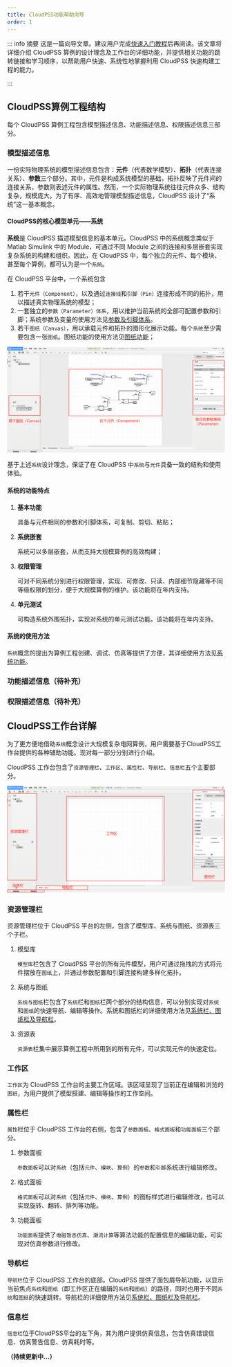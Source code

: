 ```yaml
---
title: CloudPSS功能帮助向导
order: 1
---
```

::: info 摘要
这是一篇向导文章。建议用户完成[快速入门教程](../guide/index.md)后再阅读。该文章将详细介绍 CloudPSS 算例的设计理念及工作台的详细功能，并提供相关功能的跳转链接和学习顺序，以帮助用户快速、系统性地掌握利用 CloudPSS 快速构建工程的能力。

:::

## CloudPSS算例工程结构
每个 CloudPSS 算例工程包含模型描述信息、功能描述信息、权限描述信息三部分。

### 模型描述信息

一份实际物理系统的模型描述信息包含：**元件**（代表数学模型）、**拓扑**（代表连接关系）、**参数**三个部分。其中，元件是构成系统模型的基础，拓扑反映了元件间的连接关系，参数则表述元件的属性。然而，一个实际物理系统往往元件众多、结构复杂，规模庞大。为了有序、高效地管理模型描述信息，CloudPSS 设计了“系统”这一基本概念。

#### CloudPSS的核心模型单元——系统

**系统**是 CloudPSS 描述模型信息的基本单元。CloudPSS 中的系统概念类似于 Matlab Simulink 中的 Module，可通过不同 Module 之间的连接和多层嵌套实现复杂系统的构建和组织。因此，在 CloudPSS 中，每个独立的元件、每个模块、甚至每个算例，都可认为是一个`系统`。

在 CloudPSS 平台中，一个系统包含
1. 若干`元件（Component）`，以及通过`连接线`和`引脚（Pin）`连接形成不同的拓扑，用以描述真实物理系统的模型；
2. 一套独立的`参数（Parameter）体系`，用以维护当前系统的全部可配置参数和引脚；系统参数及变量的使用方法见[参数及引脚体系](ParameterSystem.md)。
3. 若干`图纸（Canvas）`，用以承载元件和拓扑的图形化展示功能。每个`系统`至少需要包含一张`图纸`。图纸功能的使用方法见[图纸功能](Canvas.md)；

![系统组件示例](IntroGuide/System.png "系统组成")

基于上述`系统`设计理念，保证了在 CloudPSS 中`系统`与`元件`具备一致的结构和使用体验。

#### 系统的功能特点

1.	**基本功能**

    具备与元件相同的参数和引脚体系，可复制、剪切、粘贴；

2.	**系统嵌套**

    系统可以多层嵌套，从而支持大规模算例的高效构建；

3.	**权限管理**

    可对不同系统分别进行权限管理，实现、可修改、只读、内部细节隐藏等不同等级权限的划分，便于大规模算例的维护。该功能将在年内支持。

4.	**单元测试**

    可构造系统外围拓扑，实现对系统的单元测试功能。该功能将在年内支持。


#### 系统的使用方法

`系统`概念的提出为算例工程创建、调试、仿真等提供了方便，其详细使用方法见[系统功能](System.md)。

### 功能描述信息（待补充）
### 权限描述信息（待补充）



## CloudPSS工作台详解

为了更方便地借助`系统`概念设计大规模复杂电网算例，用户需要基于CloudPSS工作台提供的各种辅助功能。现对每一部分分别进行介绍。

CloudPSS 工作台包含了`资源管理栏`、`工作区`、`属性栏`、`导航栏`、`信息栏`五个主要部分。

![CloudPSS 工作台组成](IntroGuide/CloudPSS平台.png "CloudPSS 工作台")

### 资源管理栏

资源管理栏位于 CloudPSS 平台的左侧，包含了模型库、系统与图纸、资源表三个子栏。

1. 模型库

   `模型库`栏包含了 CloudPSS 平台的所有元件模型，用户可通过拖拽的方式将元件摆放在`图纸`上，并通过参数配置和引脚连接构建多样化拓扑。

2. 系统与图纸

   `系统与图纸`栏包含了`系统`栏和`图纸`栏两个部分的结构信息，可以分别实现对`系统`和`图纸`的快速导航、编辑等操作。系统和图纸栏的详细使用方法见[系统栏、图纸栏及导航栏](../features/SystemBar.md)。

3. 资源表

   `资源表`栏集中展示算例工程中所用到的所有元件，可以实现元件的快速定位。

### 工作区

`工作区`为 CloudPSS 工作台的主要工作区域。该区域呈现了当前正在编辑和浏览的`图纸`，为用户提供了模型搭建、编辑等操作的工作空间。

### 属性栏

`属性`栏位于 CloudPSS 工作台的右侧，包含了`参数面板`、`格式面板`和`功能面板`三个部分。

1. 参数面板

   `参数面板`可以对`系统`（包括`元件`、`模块`、`算例`）的`参数`和`引脚`系统进行编辑修改。

2. 格式面板

   `格式面板`可以对`系统`（包括`元件`、`模块`、`算例`）的图标样式进行编辑修改，也可以实现旋转、翻转、排列等功能。

3. 功能面板

   `功能面板`提供了`电磁暂态仿真`、`潮流计算`等算法功能的配置信息的编辑功能，可实现对仿真参数进行修改。

### 导航栏

`导航栏`位于 CloudPSS 工作台的底部。CloudPSS 提供了面包屑导航功能，以显示当前焦点`系统`和`图纸`（即工作区正在编辑的`系统`和`图纸`）的路径，同时也用于不同`系统`和`图纸`的快速跳转。导航栏的详细使用方法见[系统栏、图纸栏及导航栏](SystemBar.md)。

### 信息栏

`信息栏`位于CloudPSS平台的左下角，其为用户提供仿真信息，包含仿真错误信息、仿真警告信息、仿真耗时等。

**（持续更新中...）**